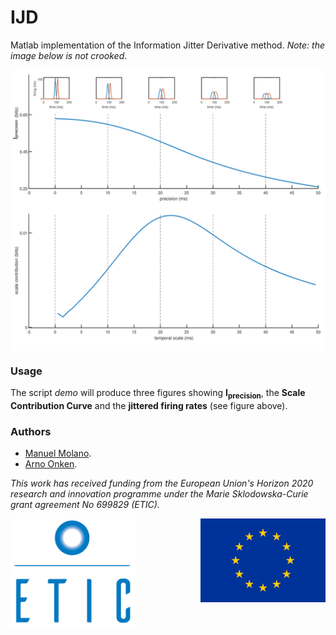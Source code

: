 # IJD

Matlab implementation of the Information Jitter Derivative method. *Note: the image below is not crooked*.

<img src="figs/IJD.png" width="600px" alt="the image is not crooked" align="middle">

### Usage

The script *demo* will produce three figures showing **I<sub>precision</sub>**, the **Scale Contribution Curve** and the **jittered firing rates** (see figure above).



### Authors
* [Manuel Molano](https://github.com/manuelmolano).
* [Arno Onken](https://github.com/asnelt).

*This work has received funding from the European Union's Horizon 2020 research and innovation programme under the Marie Sklodowska-Curie grant agreement No 699829 (ETIC).*

<img src="figs/LOGO.png" alt="ETIC" width="200px" align="left">
<img src="figs/flag_yellow_low.jpg" width="200px" align="right">
